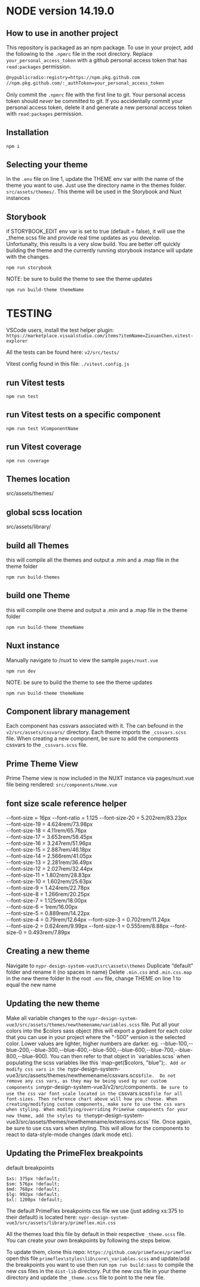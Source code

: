 # NODE version 14.19.0 

## How to use in another project

This repository is packaged as an npm package. To use in your project, add the following to the `.npmrc` file in the root directory. Replace `your_personal_access_token` with a github personal access token that has `read:packages` permission.

```bash
@nypublicradio:registry=https://npm.pkg.github.com
//npm.pkg.github.com/:_authToken=your_personal_access_token
```
Only commit the `.npmrc` file with the first line to git. Your personal access token should *never* be committed to git. If you accidentally commit your personal access token, delete it and generate a new personal access token with `read:packages` permission. 

## Installation
```
npm i
```

## Selecting your theme
In the `.env` file on line 1, update the THEME env var with the name of the theme you want to use. Just use the directory name in the themes folder. `src/assets/themes/`. This theme will be used in the Storybook and Nuxt instances


## Storybook
if STORYBOOK_EDIT env var is set to true (default = false), it will use the _theme.scss file and provide real time updates as you develop. Unfortunalty, this results is a very slow build. You are better off quickly building the theme and the currently running storybook instance will update with the changes.
```
npm run storybook
```
NOTE: be sure to build the theme to see the theme updates
```
npm run build-theme themeName
```

# TESTING 
VSCode users, install the test helper plugin: `https://marketplace.visualstudio.com/items?itemName=ZixuanChen.vitest-explorer`

All the tests can be found here: `v2/src/tests/`

Vitest config found in this file: `./vitest.config.js`
## run Vitest tests
```
npm run test
```
## run Vitest tests on a specific component
```
npm run test VComponentName
```

## run Vitest coverage
```
npm run coverage
```

## Themes location
src/assets/themes/

## global scss location
src/assets/library/

## build all Themes
this will compile all the themes and output a .min and a .map file in the theme folder 
```
npm run build-themes
```

## build one Theme
this will compile one theme and output a .min and a .map file in the theme folder 
```
npm run build-theme themeName
```

## Nuxt instance
Manually navigate to /nuxt to view the sample `pages/nuxt.vue`
```
npm run dev
```
NOTE: be sure to build the theme to see the theme updates
```
npm run build-theme themeName
```

## Component library management
Each component has cssvars associated with it. The can befound in the `v2/src/assets/cssvars/` directory. Each theme imports the `_cssvars.scss` file. When creating a new component, be sure to add the components cssvars to the `_cssvars.scss` file.


## Prime Theme View
Prime Theme view is now included in the NUXT instance via pages/nuxt.vue
file being rendered: `src/components/Home.vue`


## font size scale reference helper
--font-size = 16px
--font-ratio = 1.125
--font-size-20 = 5.202rem/83.23px	
--font-size-19 = 4.624rem/73.98px	
--font-size-18 = 4.11rem/65.76px	    
--font-size-17 = 3.653rem/58.45px	
--font-size-16 = 3.247rem/51.96px	
--font-size-15 = 2.887rem/46.18px	
--font-size-14 = 2.566rem/41.05px	
--font-size-13 = 2.281rem/36.49px	
--font-size-12 = 2.027rem/32.44px	
--font-size-11 = 1.802rem/28.83px	
--font-size-10 = 1.602rem/25.63px	
--font-size-9 = 1.424rem/22.78px	
--font-size-8 = 1.266rem/20.25px	
--font-size-7 = 1.125rem/18.00px	
--font-size-6 = 1rem/16.00px	
--font-size-5 = 0.889rem/14.22px	
--font-size-4 = 0.79rem/12.64px	
--font-size-3 = 0.702rem/11.24px	
--font-size-2 = 0.624rem/9.99px	
--font-size-1 = 0.555rem/8.88px	
--font-size-0 = 0.493rem/7.89px	


## Creating a new theme
Navigate to `nypr-design-system-vue3\src\assets\themes`
Duplicate “default” folder and rename it (no spaces in name)
Delete `.min.css` and `.min.css.map` in the new theme folder
In the root `.env` file, change THEME on line 1 to equal the new name

## Updating the new theme
Make all variable changes to the `nypr-design-system-vue3/src/assets/themes/newthemename/variables.scss` file.
Put all your colors into the $colors sass object (this will export a gradient for each color that you can use in your project where the "-500" version is the selected color. Lower values are lighter, higher numbers are darker. eg. --blue-100,--blue-200,--blue-300,--blue-400,--blue-500,--blue-600,--blue-700,--blue-800,--blue-900).
You can then refer to that object in `variables.scss` when populating the scss variables like this `map-get($colors, "blue");`.
Add or modify css vars in the `nypr-design-system-vue3/src/assets/themes/newthemename/cssvars.scss` file. 
Do not remove any css vars, as they may be being used by our custom components in `nypr-design-system-vue3/v2/src/components`.
Be sure to use the css var font scale located in the `cssvars.scss` file for all font-sizes. Then reference chart above will how you choose.
When creating/modifying custom components, make sure to use the css vars when styling.
When modifying/overriding PrimeVue components for your new theme, add the styles to the `nypr-design-system-vue3/src/assets/themes/newthemename/extensions.scss` file. Once again, be sure to use css vars when styling. This will allow for the components to react to data-style-mode changes (dark mode etc).


## Updating the PrimeFlex breakpoints
default breakpoints
```
$xs: 375px !default;
$sm: 576px !default;
$md: 768px !default;
$lg: 992px !default;
$xl: 1200px !default;
```

The default PrimeFlex breakpoints css file we use (just adding xs:375 to their default) is located here: `nypr-design-system-vue3/src/assets/library/primeflex.min.css`

All the themes load this file by default in their respective `_theme.scss` file. You can create your own breakpoints by following the steps below.


To update them,
clone this repo: `https://github.com/primefaces/primeflex`
open this file `primeflex\styles\lib\core\_variables.scss`
and update/add the breakpoints you want to use
then run `npm run build:sass` to compile the new css files in the `dist-lib` directory.
Put the new css file in your theme directory and update the `_theme.scss` file to point to the new file.